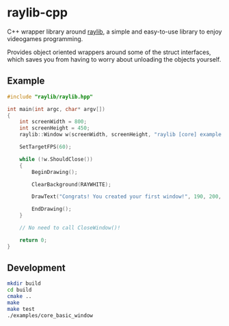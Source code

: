 # raylib-cpp

C++ wrapper library around [raylib](https://www.raylib.com/), a simple and easy-to-use library to enjoy videogames programming.

Provides object oriented wrappers around some of the struct interfaces, which saves you from having to worry about unloading the objects yourself.

## Example

``` cpp
#include "raylib/raylib.hpp"

int main(int argc, char* argv[])
{
	int screenWidth = 800;
	int screenHeight = 450;
	raylib::Window w(screenWidth, screenHeight, "raylib [core] example - basic window");

	SetTargetFPS(60);

	while (!w.ShouldClose())
	{
		BeginDrawing();

		ClearBackground(RAYWHITE);

		DrawText("Congrats! You created your first window!", 190, 200, 20, LIGHTGRAY);

		EndDrawing();
	}

	// No need to call CloseWindow()!

	return 0;
}
```

## Development

``` bash
mkdir build
cd build
cmake ..
make
make test
./examples/core_basic_window
```
